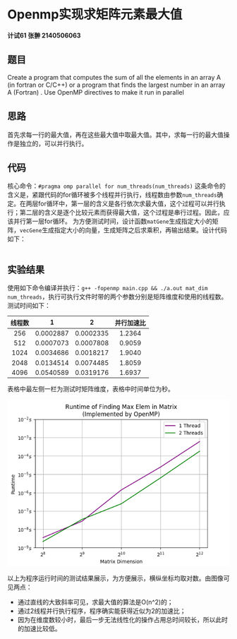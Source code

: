 ﻿
# Openmp实现求矩阵元素最大值

**计试61 张翀 2140506063**

## 题目
Create a program that computes the sum of all the elements in an array A (in fortran or C/C++) or a program that finds the largest number in an array A (Fortran) . Use OpenMP directives to make it run in parallel
## 思路
首先求每一行的最大值，再在这些最大值中取最大值。其中，求每一行的最大值操作是独立的，可以并行执行。
## 代码
核心命令：`#pragma omp parallel for num_threads(num_threads)`
这条命令的含义是，紧跟代码的for循环被多个线程并行执行，线程数由参数`num_threads`确定。在两层for循环中，第一层的含义是各行依次求最大值，这个过程可以并行执行；第二层的含义是逐个比较元素而获得最大值，这个过程是串行过程。因此，应该并行第一层for循环。
为方便测试时间，设计函数`matGene`生成指定大小的矩阵，`vecGene`生成指定大小的向量，生成矩阵之后求乘积，再输出结果。设计代码如下：
```cpp
```
## 实验结果

使用如下命令编译并执行：`g++ -fopenmp main.cpp && ./a.out mat_dim num_threads`，执行可执行文件时带的两个参数分别是矩阵维度和使用的线程数。
测试时间如下：

| 线程数 | 1 | 2 | 并行加速比
| :----: | :----: | :----: | :----: |
| 256 | 0.0002887 | 0.0002335 | 1.2364 |
| 512 | 0.0007073 | 0.0007808 | 0.9059 |
| 1024 | 0.0034686 | 0.0018217 | 1.9040 |
| 2048 | 0.0134514 | 0.0074485 | 1.8059 |
| 4096 | 0.0540589 | 0.0319176 | 1.6937 |
表格中最左侧一栏为测试时矩阵维度，表格中时间单位为秒。

![矩阵求最值并行时间展示](https://raw.githubusercontent.com/WinterShiver/HPC/master/OpenMP/2-matrix-max/2.png)

以上为程序运行时间的测试结果展示，为方便展示，横纵坐标均取对数。由图像可见两点：
* 通过直线的大致斜率可见，求最大值的算法是O(n^2)的；
* 通过2线程并行执行程序，程序确实能获得近似为2的加速比；
* 因为在维度数较小时，最后一步无法线性化的操作占用总时间较长，所以此时的加速比较低。
